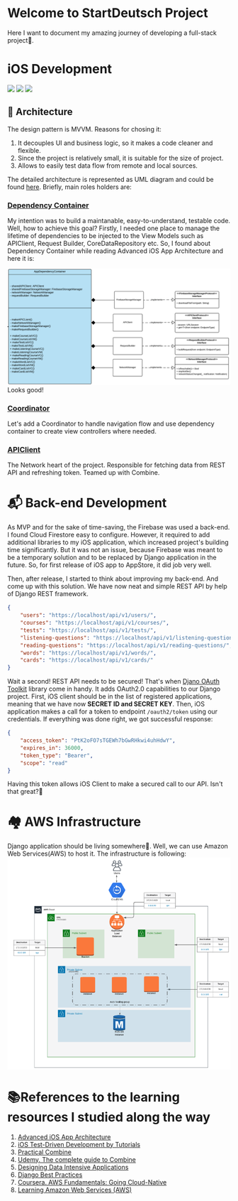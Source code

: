 Welcome to StartDeutsch Project
================
Here I want to document my amazing journey of developing a full-stack project🙂.

# iOS Development
![](https://img.shields.io/badge/ios-13.0-green)  ![](https://img.shields.io/badge/swift-5.0-green)  ![](https://img.shields.io/badge/codecoverage-20%25-yellow)

##  🏰 Architecture
The design pattern is MVVM. Reasons for chosing it:
1. It decouples UI and business logic, so it makes a code cleaner and flexible.
2. Since the project is relatively small, it is suitable for the size of project.
3. Allows to easily test data flow from remote and local sources.

The detailed architecture is represented as UML diagram and could be found [here](https://app.lucidchart.com/documents/view/d28925f7-f7d8-4d7f-8a9d-4ae9cf3c04ae/0_0). Briefly, main roles holders are:

### [Dependency Container](https://github.com/zhaziragaripolla/StartDeutsch/blob/master/StartDeutsch/Supporting%20files/AppDependencyContainer.swift)
My intention was to build a maintanable, easy-to-understand, testable code. Well, how to achieve this goal? Firstly, I needed one place to manage the lifetime of dependencies to be injected to the View Models such as APIClient, Request Builder, CoreDataRepository etc. So, I found about Dependency Container while reading Advanced iOS App Architecture and here it is:

![](dependency_container.png)
Looks good!

### [Coordinator](https://github.com/zhaziragaripolla/StartDeutsch/blob/master/StartDeutsch/Routing/AppCoordinator.swift)
Let's add a Coordinator to handle navigation flow and use dependency container to create view controllers where needed.

### [APIClient](https://github.com/zhaziragaripolla/StartDeutsch/blob/master/StartDeutsch/Networking/APIClient.swift)
The Network heart of the project. Responsible for fetching data from REST API and refreshing token. Teamed up with Combine.

# 📬 Back-end Development

As MVP and for the sake of time-saving, the Firebase was used a back-end. I found Cloud Firestore easy to configure. However, it required to add additional libraries to my iOS application, which increased project's building time significantly. But it was not an issue, because Firebase was meant to be a temporary solution and to be replaced by Django application in the future.  So, for first release of iOS app to AppStore, it did job very well.

Then, after release, I started to think about improving my back-end. And come up with this solution. We have now neat and simple REST API by help of Django REST framework.
```json
{
    "users": "https://localhost/api/v1/users/",
    "courses": "https://localhost/api/v1/courses/",
    "tests": "https://localhost/api/v1/tests/",
    "listening-questions": "https://localhost/api/v1/listening-questions/",
    "reading-questions": "https://localhost/api/v1/reading-questions/",
    "words": "https://localhost/api/v1/words/",
    "cards": "https://localhost/api/v1/cards/"
}
```
Wait a second! REST API needs to be secured! That's when [Djano OAuth Toolkit](https://django-oauth-toolkit.readthedocs.io/en/latest/index.html) library come in handy. It adds OAuth2.0 capabilities to our Django project. First, iOS client should be in the list of registered applications, meaning that we have now <strong>SECRET ID and SECRET KEY</strong>. Then, iOS application makes a call for a token to endpoint <code>/oauth2/token</code> using our credentials. If everything was done right, we got successful response:

```json
{
    "access_token": "PtK2oFO7sTGEWh7bGwRHkwi4uhHdwY",
    "expires_in": 36000,
    "token_type": "Bearer",
    "scope": "read"
}
```
Having this token allows iOS Client to make a secured call to our API. Isn't that great?🥳


# 🏘 AWS Infrastructure

Django application should be living somewhere🤔. Well, we can use Amazon Web Services(AWS) to host it. The infrastructure is following:
![](aws-infrastructure.png)

# 📚References to the learning resources I studied along the way

1. [Advanced iOS App Architecture](https://store.raywenderlich.com/products/advanced-ios-app-architecture)
2. [iOS Test-Driven Development by Tutorials](https://store.raywenderlich.com/products/ios-test-driven-development)
3. [Practical Combine](https://practicalcombine.com)
4. [Udemy. The complete guide to Combine](https://www.udemy.com/course/the-complete-guide-to-combine-framework-in-ios-using-swift/)
5. [Designing Data Intensive Applications](https://www.amazon.com/Designing-Data-Intensive-Applications-Reliable-Maintainable/dp/1449373321)
6. [Django Best Practices](https://learning.oreilly.com/library/view/django-design-patterns/9781783986644/)
7. [Coursera. AWS Fundamentals: Going Cloud-Native](https://www.coursera.org/learn/aws-fundamentals-going-cloud-native)
8. [Learning Amazon Web Services (AWS)](https://learning.oreilly.com/library/view/learning-amazon-web/9780135301104/)
